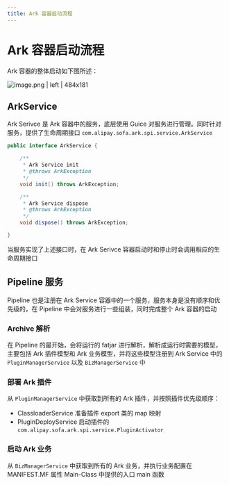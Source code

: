 ```yaml
---
title: Ark 容器启动流程
---
```


# Ark 容器启动流程

Ark 容器的整体启动如下图所述：

![image.png | left | 484x181](https://gw.alipayobjects.com/zos/skylark/7147df70-4f4b-4d45-84be-99af5bca3a45/2018/png/334a5ff9-b15b-4fbe-85a1-d6abe46e7d6d.png "")

## ArkService

Ark Serivce 是 Ark 容器中的服务，底层使用 Guice 对服务进行管理。同时针对服务，提供了生命周期接口 `com.alipay.sofa.ark.spi.service.ArkService`

```java
public interface ArkService {

    /**
     * Ark Service init
     * @throws ArkException
     */
    void init() throws ArkException;

    /**
     * Ark Service dispose
     * @throws ArkException
     */
    void dispose() throws ArkException;

}
```

当服务实现了上述接口时，在 Ark Serivce 容器启动时和停止时会调用相应的生命周期接口

## Pipeline 服务

Pipeline 也是注册在 Ark Service 容器中的一个服务，服务本身是没有顺序和优先级的，在 Pipeline 中会对服务进行一些组装，同时完成整个 Ark 容器的启动

### Archive 解析
在 Pipeline 的最开始，会将运行的 fatjar 进行解析，解析成运行时需要的模型，主要包括 Ark 插件模型和 Ark 业务模型，并将这些模型注册到 Ark Service 中的 `PluginManagerService` 以及 `BizManagerService` 中

### 部署 Ark 插件
从 `PluginManagerService` 中获取到所有的 Ark 插件，并按照插件优先级顺序：
* ClassloaderService 准备插件 export 类的 map 映射
* PluginDeployService 启动插件的 `com.alipay.sofa.ark.spi.service.PluginActivator`


### 启动 Ark 业务
从 `BizManagerService` 中获取到所有的 Ark 业务，并执行业务配置在 MANIFEST.MF 属性 Main-Class 中提供的入口 main 函数
